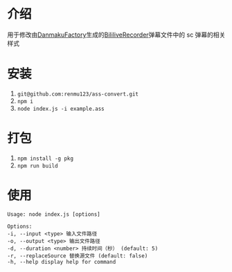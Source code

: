 # 介绍

用于修改由[DanmakuFactory](https://github.com/hihkm/DanmakuFactory)生成的[BililiveRecorder](https://github.com/BililiveRecorder/BililiveRecorder)弹幕文件中的 sc 弹幕的相关样式

# 安装

1. `git@github.com:renmu123/ass-convert.git`
2. `npm i`
3. `node index.js -i example.ass`

# 打包

1. `npm install -g pkg`
2. `npm run build`

# 使用

```
Usage: node index.js [options]

Options:
-i, --input <type> 输入文件路径
-o, --output <type> 输出文件路径
-d, --duration <number> 持续时间（秒） (default: 5)
-r, --replaceSource 替换源文件 (default: false)
-h, --help display help for command
```
